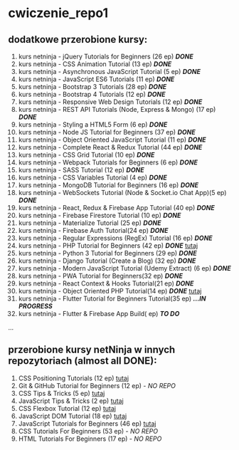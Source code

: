 # cwiczenie_repo1

## dodatkowe przerobione kursy:

1. kurs netninja - jQuery Tutorials for Beginners (26 ep) **_DONE_**
2. kurs netninja - CSS Animation Tutorial (13 ep) **_DONE_**
3. kurs netninja - Asynchronous JavaScript Tutorial (5 ep)  **_DONE_**
4. kurs netninja - JavaScript ES6 Tutorials (11 ep) **_DONE_**
5. kurs netninja - Bootstrap 3 Tutorials (28 ep) **_DONE_**
6. kurs netninja - Bootstrap 4 Tutorials (12 ep) **_DONE_**
7. kurs netninja - Responsive Web Design Tutorials (12 ep) **_DONE_**
8. kurs netninja - REST API Tutorials (Node, Express & Mongo) (17 ep) **_DONE_**
9. kurs netninja - Styling a HTML5 Form (6 ep) **_DONE_**
10. kurs netninja - Node JS Tutorial for Beginners (37 ep) **_DONE_**
11. kurs netninja - Object Oriented JavaScript Tutorial (11 ep) **_DONE_**
12. kurs netninja - Complete React & Redux Tutorial (44 ep) **_DONE_**
13. kurs netninja - CSS Grid Tutorial (10 ep)  **_DONE_**
14. kurs netninja - Webpack Tutorials for Beginners (6 ep) **_DONE_**
15. kurs netninja - SASS Tutorial (12 ep) **_DONE_**
16. kurs netninja - CSS Variables Tutorial (4 ep) **_DONE_**
17. kurs netninja - MongoDB Tutorial for Beginners (16 ep) **_DONE_**
18. kurs netninja - WebSockets Tutorial (Node & Socket.io Chat App)(5 ep) **_DONE_**
19. kurs netninja - React, Redux & Firebase App Tutorial (40 ep) **_DONE_**
20. kurs netninja - Firebase Firestore Tutorial (10 ep) **_DONE_**
21. kurs netninja - Materialize Tutorial (25 ep) **_DONE_**
22. kurs netninja - Firebase Auth Tutorial(24 ep) **_DONE_**
23. kurs netninja - Regular Expressions (RegEx) Tutorial (16 ep) **_DONE_**
24. kurs netninja - PHP Tutorial for Beginners (42 ep) **_DONE_** [tutaj](https://github.com/DorotaPawlowska/PHP-tuts)
25. kurs netninja - Python 3 Tutorial for Beginners (29 ep) **_DONE_**
26. kurs netninja - Django Tutorial (Create a Blog) (32 ep) **_DONE_**
27. kurs netninja - Modern JavaScript Tutorial (Udemy Extract) (6 ep) **_DONE_**
28. kurs netninja - PWA Tutorial for Beginners(32 ep) **_DONE_**
29. kurs netninja - React Context & Hooks Tutorial(21 ep) **_DONE_**
30. kurs netninja - Object Oriented PHP Tutorial(14 ep) **_DONE_** [tutaj](https://github.com/DorotaPawlowska/PHP-tuts)
31. kurs netninja - Flutter Tutorial for Beginners Tutorial(35 ep) **_...IN PROGRESS_**
32. kurs netninja - Flutter & Firebase App Build( ep) **_TO DO_**

<!-- **_...IN PROGRESS_** -->
<!-- **_DONE_** -->
<!-- **_TO DO_** -->
...

## przerobione kursy netNinja w innych repozytoriach (almost all DONE):
1. CSS Positioning Tutorials (12 ep) [tutaj](https://github.com/DorotaPawlowska/kurs-netNinja-PosCSS)
2. Git & GitHub Tutorial for Beginners (12 ep) - _NO REPO_
3. CSS Tips & Tricks (5 ep) [tutaj](https://github.com/DorotaPawlowska/kurs-netNinja-TipsCSS)
4. JavaScript Tips & Tricks (2 ep) [tutaj](https://github.com/DorotaPawlowska/kurs-netNinja-TricksJS)
5. CSS Flexbox Tutorial (12 ep) [tutaj](https://github.com/DorotaPawlowska/kurs-netNinja-FlexBox)
6. JavaScript DOM Tutorial (18 ep) [tutaj](https://github.com/DorotaPawlowska/kurs-netNinja-JS/tree/JS-DOM-tuts)
7. JavaScript Tutorials for Beginners (46 ep) [tutaj](https://github.com/DorotaPawlowska/kurs-netNinja-JS/tree/master)
8. CSS Tutorials For Beginners (53 ep) - _NO REPO_
9. HTML Tutorials For Beginners (17 ep) - _NO REPO_